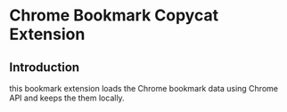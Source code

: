 # Chrome Bookmark Copycat Extension

## Introduction

this bookmark extension loads the Chrome bookmark data using Chrome API and keeps the them locally.
